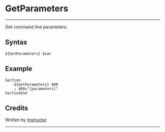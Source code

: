 # GetParameters

---

Get command line parameters.

## Syntax

	${GetParameters} $var

## Example

	Section
		${GetParameters} $R0
		; $R0="[parameters]"
	SectionEnd

## Credits

Written by [Instructor][1]

---

[1]: http://nsis.sourceforge.net/User:Instructor